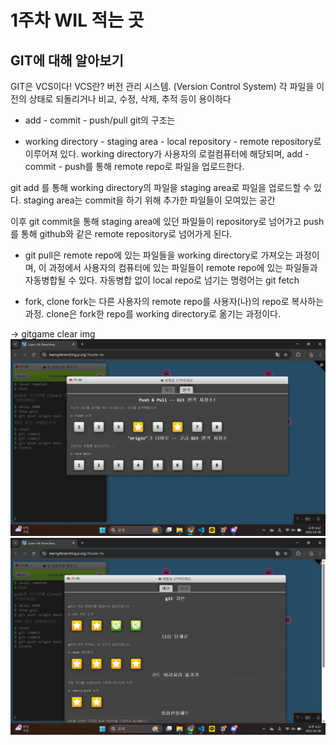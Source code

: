 # 1주차 WIL 적는 곳
## GIT에 대해 알아보기
GIT은 VCS이다!
VCS란? 버전 관리 시스템. (Version Control System)
각 파일을 이전의 상태로 되돌리거나 비교, 수정, 삭제, 추적 등이 용이하다

* add - commit - push/pull
git의 구조는
- working directory - staging area - local repository - remote repository로 이루어져 있다.
working directory가 사용자의 로컬컴퓨터에 해당되며, add - commit - push를 통해 remote repo로 파일을 업로드한다.

git add 를 통해 working directory의 파일을 staging area로 파일을 업로드할 수 있다. staging area는 commit을 하기 위해 추가한 파일들이 모여있는 공간

이후 git commit을 통해 staging area에 있던 파일들이 repository로 넘어가고 push를 통해 github와 같은 remote repository로 넘어가게 된다.

- git pull은 remote repo에 있는 파일들을 working directory로 가져오는 과정이며, 이 과정에서 사용자의 컴퓨터에 있는 파일들이 remote repo에 있는 파일들과 자동병합될 수 있다. 자동병합 없이 local repo로 넘기는 명령어는 git fetch

* fork, clone
fork는 다른 사용자의 remote repo를 사용자(나)의 repo로 복사하는 과정. clone은 fork한 repo를 working directory로 옮기는 과정이다.

-> gitgame clear img
![alt text](image.png)
![alt text](image-1.png)